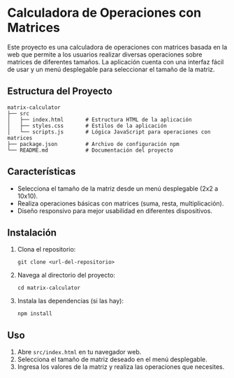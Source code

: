 # Calculadora de Operaciones con Matrices

Este proyecto es una calculadora de operaciones con matrices basada en la web que permite a los usuarios realizar diversas operaciones sobre matrices de diferentes tamaños. La aplicación cuenta con una interfaz fácil de usar y un menú desplegable para seleccionar el tamaño de la matriz.

## Estructura del Proyecto

```
matrix-calculator
├── src
│   ├── index.html       # Estructura HTML de la aplicación
│   ├── styles.css       # Estilos de la aplicación
│   └── scripts.js       # Lógica JavaScript para operaciones con matrices
├── package.json         # Archivo de configuración npm
└── README.md            # Documentación del proyecto
```

## Características

- Selecciona el tamaño de la matriz desde un menú desplegable (2x2 a 10x10).
- Realiza operaciones básicas con matrices (suma, resta, multiplicación).
- Diseño responsivo para mejor usabilidad en diferentes dispositivos.

## Instalación

1. Clona el repositorio:
   ```
   git clone <url-del-repositorio>
   ```

2. Navega al directorio del proyecto:
   ```
   cd matrix-calculator
   ```

3. Instala las dependencias (si las hay):
   ```
   npm install
   ```

## Uso

1. Abre `src/index.html` en tu navegador web.
2. Selecciona el tamaño de matriz deseado en el menú desplegable.
3. Ingresa los valores de la matriz y realiza las operaciones que necesites.

